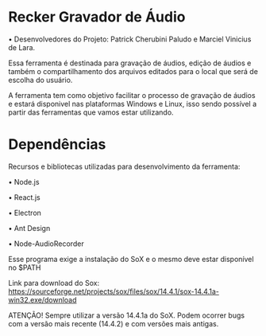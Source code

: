 # Recker Gravador de Áudio

• Desenvolvedores do Projeto: Patrick Cherubini Paludo e Marciel Vinicius de Lara.

Essa ferramenta é destinada para gravação de áudios, edição de áudios e também o compartilhamento dos arquivos editados para o local que será de escolha do usuário.

A ferramenta tem como objetivo facilitar o processo de gravação de áudios e estará disponivel nas plataformas Windows e Linux, isso sendo possível a partir das ferramentas que vamos estar utilizando.


# Dependências
Recursos e bibliotecas utilizadas para desenvolvimento da ferramenta:

• Node.js

• React.js

• Electron

• Ant Design

• Node-AudioRecorder

Esse programa exige a instalação do SoX e o mesmo deve estar disponível no $PATH

Link para download do Sox:
https://sourceforge.net/projects/sox/files/sox/14.4.1/sox-14.4.1a-win32.exe/download

ATENÇÃO!
Sempre utilizar a versão 14.4.1a do SoX. 
Podem ocorrer bugs com a versão mais recente (14.4.2) e com versões mais antigas.
